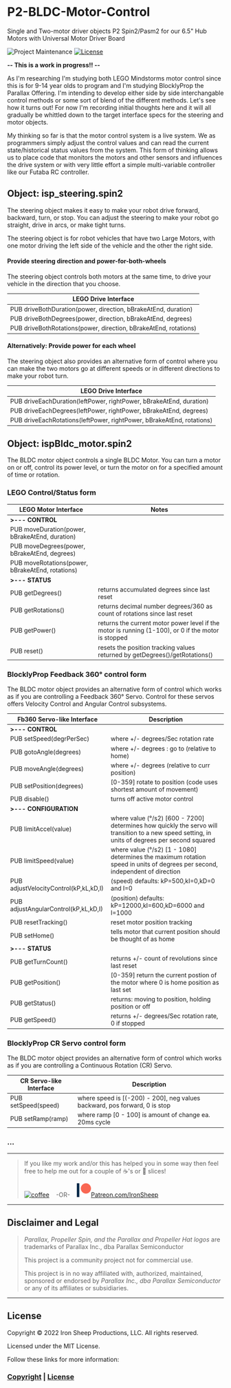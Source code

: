 
# P2-BLDC-Motor-Control
Single and Two-motor driver objects P2 Spin2/Pasm2 for our 6.5" Hub Motors with Universal Motor Driver Board

![Project Maintenance][maintenance-shield]
[![License][license-shield]](LICENSE)

**-- This is a work in progress!! --**

As I'm researching I'm studying both LEGO Mindstorms motor control since this is for 9-14 year olds to program and I'm studying BlocklyProp the Parallax Offering.  I'm intending to develop either side by side interchangable control methods or some sort of blend of the different methods. Let's see how it turns out! For now I'm recording initial thoughts here and it will all gradually be whittled down to the target interface specs for the steering and motor objects.

My thinking so far is that the motor control system is a live system. We as programmers simply adjust the control values and can read the current state/historical status values from the system.  This form of thinking allows us to place code that monitors the motors and other sensors and influences the drive system or with very little effort a simple multi-variable controller like our Futaba RC controller.

## Object: isp_steering.spin2

The steering object makes it easy to make your robot drive forward, backward, turn, or stop. You can adjust the steering to make your robot go straight, drive in arcs, or make tight turns.

The steering object is for robot vehicles that have two Large Motors, with one motor driving the left side of the vehicle and the other the right side. 

#### Provide steering direction and power-for-both-wheels 

The steering object controls both motors at the same time, to drive your vehicle in the direction that you choose.

| LEGO Drive Interface |
| --- |
| PUB driveBothDuration(power, direction, bBrakeAtEnd, duration)
| PUB driveBothDegrees(power, direction, bBrakeAtEnd, degrees)
| PUB driveBothRotations(power, direction, bBrakeAtEnd, rotations)

#### Alternatively: Provide power for each wheel

The steering object also provides an alternative form of control where you can make the two motors go at different speeds or in different directions to make your robot turn.

| LEGO Drive Interface |
| --- |
| PUB driveEachDuration(leftPower, rightPower, bBrakeAtEnd, duration)
| PUB driveEachDegrees(leftPower, rightPower, bBrakeAtEnd, degrees)
| PUB driveEachRotations(leftPower, rightPower, bBrakeAtEnd, rotations)


## Object: ispBldc_motor.spin2

The BLDC motor object controls a single BLDC Motor. You can turn a motor on or off, control its power level, or turn the motor on for a specified amount of time or rotation.

### LEGO Control/Status form

| LEGO Motor Interface | Notes |
| --- | --- |
|  **>--- CONTROL**
| PUB moveDuration(power, bBrakeAtEnd, duration)
| PUB moveDegrees(power, bBrakeAtEnd, degrees)
| PUB moveRotations(power, bBrakeAtEnd, rotations)
| **>--- STATUS**
| PUB getDegrees() | returns accumulated degrees since last reset
| PUB getRotations() | returns decimal number degrees/360 as count of rotations since last reset
| PUB getPower() | returns the current motor power level if the motor is running (1-100), or 0 if the motor is stopped
| PUB reset() | resets the position tracking values returned by getDegrees()/getRotations()

### BlocklyProp Feedback 360° control form

The BLDC motor object provides an alternative form of control which works as if you are controlling a Feedback 360° Servo. Control for these servos offers Velocity Control and Angular Control subsystems.

| Fb360 Servo-like Interface | Description |
| --- | --- |
|  **>--- CONTROL**
| PUB setSpeed(degrPerSec) | where +/- degrees/Sec rotation rate
| PUB gotoAngle(degrees) | where +/- degrees : go to (relative to home)
| PUB moveAngle(degrees) | where +/- degrees (relative to curr position)
| PUB setPosition(degrees) | [0-359] rotate to position (code uses shortest amount of movement)
| PUB disable() | turns off active motor control
|  **>--- CONFIGURATION**
| PUB limitAccel(value) | where value (°/s2) [600 - 7200] determines how quickly the servo will transition to a new speed setting, in units of degrees per second squared
| PUB limitSpeed(value) | where value (°/s2) [1 - 1080] determines the maximum rotation speed in units of degrees per second, independent of direction
| PUB adjustVelocityControl(kP,kL,kD,I) | (speed) defaults: kP=500,kI=0,kD=0 and I=0
| PUB adjustAngularControl(kP,kL,kD,I) | (position) defaults: kP=12000,kI=600,kD=6000 and I=1000
| PUB resetTracking() | reset motor position tracking
| PUB setHome() | tells motor that current position should be thought of as home
| **>--- STATUS**
| PUB getTurnCount() | returns +/- count of revolutions since last reset
| PUB getPosition() | [0-359] return the current postion of the motor where 0 is home position as last set
| PUB getStatus() | returns: moving to position, holding position or off
| PUB getSpeed() | returns +/- degrees/Sec rotation rate, 0 if stopped


### BlocklyProp CR Servo control form

The BLDC motor object provides an alternative form of control which works as if you are controlling a Continuous Rotation (CR) Servo.

| CR Servo-like Interface | Description |
| --- | --- |
| PUB setSpeed(speed) | where speed is [(-200) - 200], neg values backward, pos forward, 0 is stop
| PUB setRamp(ramp) | where ramp [0 - 100] is amount of change ea. 20ms cycle


### ...

---

> If you like my work and/or this has helped you in some way then feel free to help me out for a couple of :coffee:'s or :pizza: slices!
>
> [![coffee](https://www.buymeacoffee.com/assets/img/custom_images/black_img.png)](https://www.buymeacoffee.com/ironsheep) &nbsp;&nbsp; -OR- &nbsp;&nbsp; [![Patreon](./images/patreon.png)](https://www.patreon.com/IronSheep?fan_landing=true)[Patreon.com/IronSheep](https://www.patreon.com/IronSheep?fan_landing=true)

---

## Disclaimer and Legal

> *Parallax, Propeller Spin, and the Parallax and Propeller Hat logos* are trademarks of Parallax Inc., dba Parallax Semiconductor
>
> This project is a community project not for commercial use.
>
> This project is in no way affiliated with, authorized, maintained, sponsored or endorsed by *Parallax Inc., dba Parallax Semiconductor* or any of its affiliates or subsidiaries.

---

## License

Copyright © 2022 Iron Sheep Productions, LLC. All rights reserved.

Licensed under the MIT License.

Follow these links for more information:

### [Copyright](copyright) | [License](LICENSE)

[maintenance-shield]: https://img.shields.io/badge/maintainer-stephen%40ironsheep%2ebiz-blue.svg?style=for-the-badge

[marketplace-version]: https://vsmarketplacebadge.apphb.com/version-short/ironsheepproductionsllc.spin2.svg

[marketplace-installs]: https://vsmarketplacebadge.apphb.com/installs-short/ironsheepproductionsllc.spin2.svg

[marketplace-rating]: https://vsmarketplacebadge.apphb.com/rating-short/ironsheepproductionsllc.spin2.svg

[license-shield]: https://camo.githubusercontent.com/bc04f96d911ea5f6e3b00e44fc0731ea74c8e1e9/68747470733a2f2f696d672e736869656c64732e696f2f6769746875622f6c6963656e73652f69616e74726963682f746578742d646976696465722d726f772e7376673f7374796c653d666f722d7468652d6261646765
